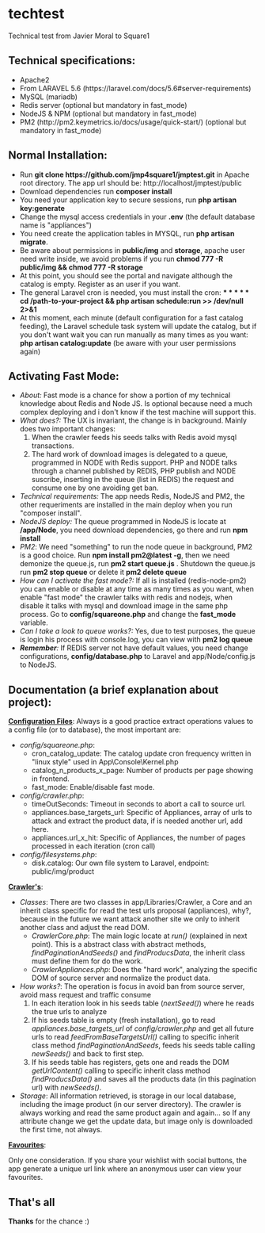 # techtest
Technical test from Javier Moral to Square1

<h2>Technical specifications:</h2>

<ul>
    <li>Apache2</li>
    <li>From LARAVEL 5.6 (https://laravel.com/docs/5.6#server-requirements)</li>
    <li>MySQL (mariadb)</li>
    <li>Redis server (optional but mandatory in fast_mode)</li>
    <li>NodeJS & NPM (optional but mandatory in fast_mode)</li>
    <li>PM2 (http://pm2.keymetrics.io/docs/usage/quick-start/) (optional but mandatory in fast_mode)</li>
</ul>

<h2>Normal Installation:</h2>

<ul>
    <li>Run <b>git clone https://github.com/jmp4square1/jmptest.git</b> in Apache root directory. The app url should be: http://localhost/jmptest/public</li>
    <li>Download dependencies run <b>composer install</b></li>
    <li>You need your application key to secure sessions, run <b>php artisan key:generate</b></li>
    <li>Change the mysql access credentials in your <b>.env</b> (the default database name is "appliances")</li>
    <li>You need create the application tables in MYSQL, run <b>php artisan migrate</b>.</li>
    <li>Be aware about permissions in <b>public/img</b> and <b>storage</b>, apache user need write inside, we avoid problems if you run <b>chmod 777 -R public/img && chmod 777 -R storage</b></li>
    <li>At this point, you should see the portal and navigate although the catalog is empty. Register as an user if you want.</li>
    <li>The general Laravel cron is needed, you must install the cron: <b>* * * * * cd /path-to-your-project && php artisan schedule:run >> /dev/null 2>&1</b></li>
    <li>At this moment, each minute (default configuration for a fast catalog feeding), the Laravel schedule task system will update the catalog, but if you don't want wait you can run manually as many times as you want: <b>php artisan catalog:update</b> (be aware with your user permissions again)</li>
</ul>

<h2>Activating Fast Mode:</h2>

<ul>
    <li><i>About:</i> Fast mode is a chance for show a portion of my technical knowledge about Redis and Node JS. Is optional because need a much complex deploying and i don't know if the test machine will support this.</li>
    <li><i>What does?:</i> The UX is invariant, the change is in background. Mainly does two important changes:
    <ol>
        <li>When the crawler feeds his seeds talks with Redis avoid mysql transactions.</li>
        <li>The hard work of download images is delegated to a queue, programmed in NODE with Redis support. PHP and NODE talks through a channel published by REDIS, PHP publish and NODE suscribe, inserting in the queue (list in REDIS) the request and consume one by one avoiding get ban.</li>
    </ol>        
    </li>
    <li><i>Technical requirements:</i> The app needs Redis, NodeJS and PM2, the other requeriments are installed in the main deploy when you run "composer install".</li>
    <li><i>NodeJS deploy:</i> The queue programmed in NodeJS is locate at <b>/app/Node</b>, you need download dependencies, go there and run <b>npm install</b></li>
    <li><i>PM2</i>: We need "something" to run the node queue in background, PM2 is a good choice. Run <b>npm install pm2@latest -g</b>, then we need demonize the queue.js, run <b>pm2 start queue.js</b> . Shutdown the queue.js run <b>pm2 stop queue</b> or delete it <b>pm2 delete queue</b></li>
    <li><i>How can I activate the fast mode?:</i> If all is installed (redis-node-pm2) you can enable or disable at any time as many times as you want, when enable "fast mode" the crawler talks with redis and nodejs, when disable it talks with mysql and download image in the same php process. Go to <b>config/squareone.php</b> and change the <b>fast_mode</b> variable.</li>
    <li><i>Can I take a look to queue works?:</i> Yes, due to test purposes, the queue is login his process with console.log, you can view with <b>pm2 log queue</b></li>
    <li><i><b>Remember</b>:</i> If REDIS server not have default values, you need change configurations, <b>config/database.php</b> to Laravel and </b>app/Node/config.js</b> to NodeJS.</li>
</ul>

<h2>Documentation (a brief explanation about project):</h2>

<u><b>Configuration Files</b></u>: Always is a good practice extract operations values to a config file (or to database), the most important are: 
<ul>
<li><i>config/squareone.php</i>:
    <ul>
        <li>
            cron_catalog_update: The catalog update cron frequency written in "linux style" used in App\Console\Kernel.php
        </li>
        <li>
            catalog_n_products_x_page: Number of products per page showing in frontend.
        </li>
        <li>
            fast_mode: Enable/disable fast mode.
        </li>
    </ul>    
</li>
<li><i>config/crawler.php</i>:
    <ul>
        <li>
            timeOutSeconds: Timeout in seconds to abort a call to source url.
        </li>
        <li>
            appliances.base_targets_url: Specific of Appliances, array of urls to attack and extract the product data, if is needed another url, add here.
        </li>
        <li>
            appliances.url_x_hit: Specific of Appliances, the number of pages processed in each iteration (cron call)
        </li>
    </ul>    
</li>
<li><i>config/filesystems.php</i>:
    <ul>
        <li>
            disk.catalog: Our own file system to Laravel, endpoint: public/img/product
        </li>
    </ul>
</li>
</ul>

<u><b>Crawler's</b></u>: 
<ul>
    <li><i>Classes</i>: There are two classes in app/Libraries/Crawler, a Core and an inherit class specific for read the test urls proposal (appliances), why?, because in the future we want attack another site we only to inherit another class and adjust the read DOM.
        <ul>
            <li><i>CrawlerCore.php</i>: The main logic locate at <i>run()</i> (explained in next point). This is a abstract class with abstract methods, <i>findPaginationAndSeeds()</i> and <i>findProducsData</i>, the inherit class must define them for do the work.</li>
            <li><i>CrawlerAppliances.php</i>: Does the "hard work", analyzing the specific DOM of source server and normalize the product data.</li>        
        </ul>
    </li>    
    <li><i>How works?</i>: The operation is focus in avoid ban from source server, avoid mass request and traffic consume
    <ol>
        <li>In each iteration look in his seeds table (<i>nextSeed()</i>) where he reads the true urls to analyze</li>
        <li>If his seeds table is empty (fresh installation), go to read <i>appliances.base_targets_url</i> of <i>config/crawler.php</i> and get all future urls to read <i>feedFromBaseTargetsUrl()</i> calling to specific inherit class method <i>findPaginationAndSeeds</i>, feeds his seeds table calling <i>newSeeds()</i> and back to first step.</li>
        <li>If his seeds table has registers, gets one and reads the DOM <i>getUrlContent()</i> calling to specific inherit class method <i>findProducsData()</i> and saves all the products data (in this pagination url) with <i>newSeeds()</i>.
        </li>
    </ol>
    </li>
    <li><i>Storage</i>: All information retrieved, is storage in our local database, including the image product (in our server directory). The crawler is always working and read the same product again and again... so If any attribute change we get the update data, but image only is downloaded the first time, not always.
    </li>
</ul>

<u><b>Favourites</b></u>: 

Only one consideration. If you share your wishlist with social buttons, the app generate a unique url link where an anonymous user can view your favourites.

<h2>That's all</h2>

<b>Thanks</b> for the chance :)
